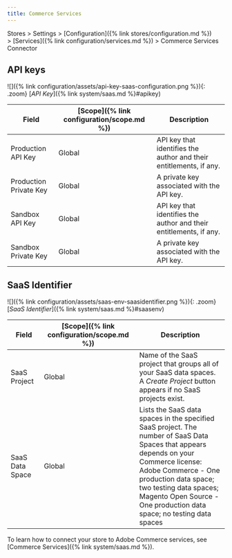 ```yaml
---
title: Commerce Services
---
```


Stores > Settings > [Configuration]({% link stores/configuration.md %}) > [Services]({% link configuration/services.md %}) > Commerce Services Connector

## API keys

![]({% link configuration/assets/api-key-saas-configuration.png %}){: .zoom}
[_API Key_]({% link system/saas.md %}#apikey)

|Field|[Scope]({% link configuration/scope.md %})|Description|
|--- |--- |--- |
|Production API Key|Global|API key that identifies the author and their entitlements, if any.|
|Production Private Key|Global|A private key associated with the API key.|
|Sandbox API Key|Global|API key that identifies the author and their entitlements, if any.|
|Sandbox Private Key|Global|A private key associated with the API key.|

## SaaS Identifier

![]({% link configuration/assets/saas-env-saasidentifier.png %}){: .zoom}
[_SaaS Identifier_]({% link system/saas.md %}#saasenv)

|Field|[Scope]({% link configuration/scope.md %})|Description|
|--- |--- |--- |
|SaaS Project|Global|Name of the SaaS project that groups all of your SaaS data spaces. A _Create Project_ button appears if no SaaS projects exist.|
|SaaS Data Space|Global|Lists the SaaS data spaces in the specified SaaS project. The number of SaaS Data Spaces that appears depends on your Commerce license:<br />Adobe Commerce - One production data space; two testing data spaces; <br />Magento Open Source - One production data space; no testing data spaces|

To learn how to connect your store to Adobe Commerce services, see [Commerce Services]({% link system/saas.md %}).
